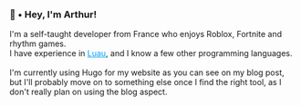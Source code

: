 <h3>
    👋 • Hey, I'm Arthur!
</h3>
<p>
    I'm a self-taught developer from France who enjoys Roblox, Fortnite and rhythm games.<br>
    I have experience in <a style="color: #01a3ff" href="https://luau-lang.org/" target="_blank">Luau</a>, and I know a few other programming languages.<br><br>
    I'm currently using Hugo for my website as you can see on my blog post, but I'll probably move on to something else once I find the right tool, as I don't really plan on using the blog aspect.
</p>